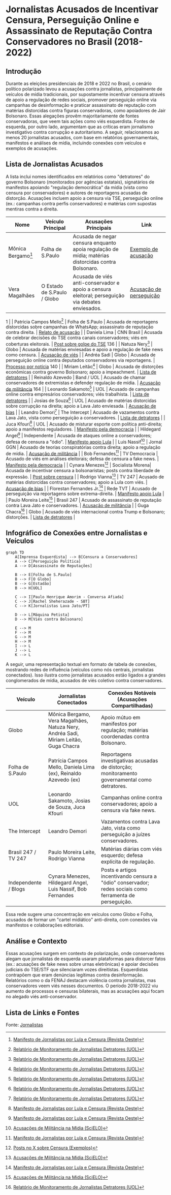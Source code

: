 # Jornalistas Acusados de Incentivar Censura, Perseguição Online e Assassinato de Reputação Contra Conservadores no Brasil (2018-2022)

## Introdução

Durante as eleições presidenciais de 2018 e 2022 no Brasil, o cenário político polarizado levou a acusações contra jornalistas, principalmente de veículos de mídia tradicionais, por supostamente incentivar censura através de apoio a regulação de redes sociais, promover perseguição online via campanhas de desinformação e praticar assassinato de reputação com matérias distorcidas contra figuras conservadoras, como apoiadores de Jair Bolsonaro. Essas alegações provêm majoritariamente de fontes conservadoras, que veem tais ações como viés esquerdista. Fontes de esquerda, por outro lado, argumentam que as críticas eram jornalismo investigativo contra corrupção e autoritarismo. A seguir, relacionamos ao menos 20 jornalistas acusados, com base em relatórios governamentais, manifestos e análises de mídia, incluindo conexões com veículos e exemplos de acusações.

## Lista de Jornalistas Acusados

A lista inclui nomes identificados em relatórios como "detratores" do governo Bolsonaro (monitorados por agências estatais), signatários de manifestos apoiando "regulação democrática" da mídia (vista como censura por conservadores) e autores de reportagens acusadas de distorção. Acusações incluem apoio a censura via TSE, perseguição online (ex.: campanhas contra perfis conservadores) e matérias com supostas mentiras contra a direita.

| Nome                  | Veículo Principal | Acusações Principais                                                                 | Link  |
|-----------------------|-------------------|--------------------------------------------------------------------------------------|-------------------------|
| Mônica Bergamo[^101]       | Folha de S.Paulo | Acusada de negar censura enquanto apoia regulação de mídia; matérias distorcidas contra Bolsonaro. | [Exemplo de acusação](https://revistaoeste.com/politica/eleicoes-2022/jornalistas-declaram-apoio-a-lula-e-defendem-censura-a-imprensa/) |
| Vera Magalhães       | O Estado de S.Paulo / Globo | Acusada de viés anti-conservador e apoio a censura eleitoral; perseguição via debates enviesados. | [Acusação de perseguição](https://noticias.uol.com.br/colunas/rubens-valente/2020/12/01/lista-monitoramento-redes-sociais-governo-bolsonaro.htm) 
<argument name="citation_id">1</argument>
 |
| Patrícia Campos Mello[^161] | Folha de S.Paulo | Acusada de reportagens distorcidas sobre campanhas de WhatsApp; assassinato de reputação contra direita. | [Relato de acusação](https://noticias.uol.com.br/colunas/rubens-valente/2020/12/01/lista-monitoramento-redes-sociais-governo-bolsonaro.htm)  |
| Daniela Lima         | CNN Brasil       | Acusada de celebrar decisões do TSE contra canais conservadores; viés em coberturas eleitorais. | [Post sobre golpe do TSE](https://x.com/DanielaLima_/status/1582465240448389122) 
<argument name="citation_id">136</argument>
 |
| Natuza Nery[^161]          | Globo            | Acusada de matérias enviesadas e apoio a regulação de fake news como censura. | [Acusação de viés](https://noticias.uol.com.br/colunas/rubens-valente/2020/12/01/lista-monitoramento-redes-sociais-governo-bolsonaro.htm)  |
| Andréa Sadi          | Globo            | Acusada de perseguição online contra deputados conservadores via reportagens. | [Processo por notícia](https://x.com/cynaramenezes/status/1551948860322463744) 
<argument name="citation_id">140</argument>
 |
| Miriam Leitão[^161]        | Globo            | Acusada de distorções econômicas contra governo Bolsonaro; apoio a impeachment. | [Lista de detratores](https://noticias.uol.com.br/colunas/rubens-valente/2020/12/01/lista-monitoramento-redes-sociais-governo-bolsonaro.htm)  |
| Reinaldo Azevedo     | Band / UOL       | Acusado de chamar conservadores de extremistas e defender regulação de mídia. | [Acusação de militância](https://noangulo.com.br/a-militancia-politica-na-espn-brasil-desrespeita-o-telespectador/) 
<argument name="citation_id">164</argument>
 |
| Leonardo Sakamoto[^161]    | UOL              | Acusado de campanhas online contra empresários conservadores; viés trabalhista. | [Lista de detratores](https://noticias.uol.com.br/colunas/rubens-valente/2020/12/01/lista-monitoramento-redes-sociais-governo-bolsonaro.htm) 
 |
| Josias de Souza[^161]       | UOL              | Acusado de matérias distorcidas sobre corrupção na direita; apoio a Lava Jato enviesada. | [Acusação de bias](https://noticias.uol.com.br/colunas/rubens-valente/2020/12/01/lista-monitoramento-redes-sociais-governo-bolsonaro.htm) |
| Leandro Demori[^161]       | The Intercept    | Acusado de vazamentos contra Lava Jato, vista como perseguição a conservadores. | [Lista de detratores](https://noticias.uol.com.br/colunas/rubens-valente/2020/12/01/lista-monitoramento-redes-sociais-governo-bolsonaro.htm)  |
| Juca Kfouri[^101]          | UOL              | Acusado de misturar esporte com política anti-direita; apoio a manifestos reguladores. | [Manifesto pela democracia](https://revistaoeste.com/politica/eleicoes-2022/jornalistas-declaram-apoio-a-lula-e-defendem-censura-a-imprensa/)  |
| Hildegard Angel[^101]      | Independente     | Acusada de ataques online a conservadores; defesa de censura a "ódio". | [Manifesto apoio Lula](https://revistaoeste.com/politica/eleicoes-2022/jornalistas-declaram-apoio-a-lula-e-defendem-censura-a-imprensa/)  |
| Luis Nassif[^167]          | Jornal GGN       | Acusado de teorias conspiratórias contra direita; apoio a regulação de mídia. | [Acusação de militância](https://www.scielo.br/j/nec/a/kVXtMKTxwGg5VQmQY3ZsZGj/)  |
| Bob Fernandes[^101]        | TV Democracia    | Acusado de viés em análises eleitorais; defesa de censura a fake news. | [Manifesto pela democracia](https://revistaoeste.com/politica/eleicoes-2022/jornalistas-declaram-apoio-a-lula-e-defendem-censura-a-imprensa/)  |
| Cynara Menezes[^121]       | Socialista Morena| Acusada de incentivar censura a bolsonaristas; posts contra liberdade de expressão. | [Post sobre censura](https://x.com/cynaramenezes/status/1587943076596748289)  |
| Rodrigo Vianna[^167]       | TV 247           | Acusado de matérias distorcidas contra conservadores; apoio a Lula com viés. | [Acusação de bias](https://www.scielo.br/j/nec/a/kVXtMKTxwGg5VQmQY3ZsZGj/)  |
| Florestan Fernandes Jr.[^101] | Rede TVT       | Acusado de perseguição via reportagens sobre extrema-direita. | [Manifesto apoio Lula](https://revistaoeste.com/politica/eleicoes-2022/jornalistas-declaram-apoio-a-lula-e-defendem-censura-a-imprensa/)  |
| Paulo Moreira Leite[^167]  | Brasil 247       | Acusado de assassinato de reputação contra Lava Jato e conservadores. | [Acusação de militância](https://www.scielo.br/j/nec/a/kVXtMKTxwGg5VQmQY3ZsZGj/)  |
| Guga Chacra[^161]          | Globo            | Acusado de viés internacional contra Trump e Bolsonaro; distorções. | [Lista de detratores](https://noticias.uol.com.br/colunas/rubens-valente/2020/12/01/lista-monitoramento-redes-sociais-governo-bolsonaro.htm)  |

## Infográfico de Conexões entre Jornalistas e Veículos

```mermaid
graph TD
    A[Imprensa Esquerdista] --> B[Censura a Conservadores]
    A --> C[Perseguição Política]
    A --> D[Assassinato de Reputações]
    
    B --> E[Folha de S.Paulo]
    B --> F[O Globo]
    B --> G[Estadão]
    B --> H[UOL]
    
    C --> I[Paulo Henrique Amorim - Conversa Afiada]
    C --> J[Rachel Sheherazade - SBT]
    C --> K[Jornalistas Lava Jato/PT]
    
    D --> L[Máquina Petista]
    D --> M[Viés contra Bolsonaro]
    
    E --> M
    F --> M
    G --> M
    H --> M
    I --> L
    J --> L
    K --> L
```

A seguir, uma representação textual em formato de tabela de conexões, mostrando redes de influência (veículos como nós centrais, jornalistas conectados). Isso ilustra como jornalistas acusados estão ligados a grandes conglomerados de mídia, acusados de viés coletivo contra conservadores.


| Veículo          | Jornalistas Conectados                                      | Conexões Notáveis (Acusações Compartilhadas) |
|------------------|-------------------------------------------------------------|----------------------------------------------|
| Globo           | Mônica Bergamo, Vera Magalhães, Natuza Nery, Andréa Sadi, Miriam Leitão, Guga Chacra | Apoio mútuo em manifestos por regulação; matérias coordenadas contra Bolsonaro. |
| Folha de S.Paulo| Patrícia Campos Mello, Daniela Lima (ex), Reinaldo Azevedo (ex) | Reportagens investigativas acusadas de distorção; monitoramento governamental como detratores. |
| UOL             | Leonardo Sakamoto, Josias de Souza, Juca Kfouri            | Campanhas online contra conservadores; apoio a censura via fake news. |
| The Intercept   | Leandro Demori                                              | Vazamentos contra Lava Jato, vista como perseguição a juízes conservadores. |
| Brasil 247 / TV 247 | Paulo Moreira Leite, Rodrigo Vianna                    | Matérias diárias com viés esquerdo; defesa explícita de regulação. |
| Independente / Blogs | Cynara Menezes, Hildegard Angel, Luis Nassif, Bob Fernandes | Posts e artigos incentivando censura a "ódio" conservador; redes sociais como ferramenta de perseguição. |

Essa rede sugere uma concentração em veículos como Globo e Folha, acusados de formar um "cartel midiático" anti-direita, com conexões via manifestos e colaborações editoriais.

## Análise e Contexto

Essas acusações surgem em contexto de polarização, onde conservadores alegam que jornalistas de esquerda usaram plataformas para distorcer fatos (ex.: acusações de fake news sobre urnas eletrônicas) e apoiar decisões judiciais do TSE/STF que silenciaram vozes direitistas. Esquerdistas contrapõem que eram denúncias legítimas contra desinformação. Relatórios como o da FENAJ destacam violência contra jornalistas, mas conservadores veem viés nesses documentos. O período 2018-2022 viu aumento de processos e censuras bilaterais, mas as acusações aqui focam no alegado viés anti-conservador.

## Lista de Links e Fontes

[^161]: [Relatório de Monitoramento de Jornalistas Detratores (UOL)](https://noticias.uol.com.br/colunas/rubens-valente/2020/12/01/lista-monitoramento-redes-sociais-governo-bolsonaro.htm) 

[^101]: [Manifesto de Jornalistas por Lula e Censura (Revista Oeste)](https://revistaoeste.com/politica/eleicoes-2022/jornalistas-declaram-apoio-a-lula-e-defendem-censura-a-imprensa/) 

[^103]: [Relatório FENAJ 2022 sobre Violência contra Jornalistas](https://fenaj.org.br/wp-content/uploads/2023/01/FENAJ-Relat%25C3%25B3rio-2022.pdf) 

[^167]: [Acusações de Militância na Mídia (SciELO)](https://www.scielo.br/j/nec/a/kVXtMKTxwGg5VQmQY3ZsZGj/) 

[^121]: [Posts no X sobre Censura (Exemplos)](https://x.com/cynaramenezes/status/1587943076596748289) 


 Fonte: [Jornalistas](https://grok.com/share/bGVnYWN5_6862f5f0-9b32-44d1-9167-213cfc5ba0b9)
